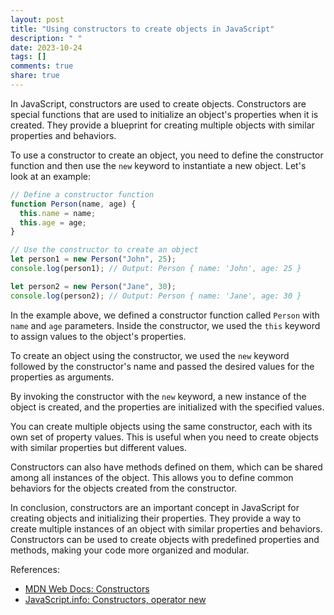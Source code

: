 ```yaml
---
layout: post
title: "Using constructors to create objects in JavaScript"
description: " "
date: 2023-10-24
tags: []
comments: true
share: true
---
```


In JavaScript, constructors are used to create objects. Constructors are special functions that are used to initialize an object's properties when it is created. They provide a blueprint for creating multiple objects with similar properties and behaviors.

To use a constructor to create an object, you need to define the constructor function and then use the `new` keyword to instantiate a new object. Let's look at an example:

```javascript
// Define a constructor function
function Person(name, age) {
  this.name = name;
  this.age = age;
}

// Use the constructor to create an object
let person1 = new Person("John", 25);
console.log(person1); // Output: Person { name: 'John', age: 25 }

let person2 = new Person("Jane", 30);
console.log(person2); // Output: Person { name: 'Jane', age: 30 }
```

In the example above, we defined a constructor function called `Person` with `name` and `age` parameters. Inside the constructor, we used the `this` keyword to assign values to the object's properties.

To create an object using the constructor, we used the `new` keyword followed by the constructor's name and passed the desired values for the properties as arguments.

By invoking the constructor with the `new` keyword, a new instance of the object is created, and the properties are initialized with the specified values.

You can create multiple objects using the same constructor, each with its own set of property values. This is useful when you need to create objects with similar properties but different values.

Constructors can also have methods defined on them, which can be shared among all instances of the object. This allows you to define common behaviors for the objects created from the constructor.

In conclusion, constructors are an important concept in JavaScript for creating objects and initializing their properties. They provide a way to create multiple instances of an object with similar properties and behaviors. Constructors can be used to create objects with predefined properties and methods, making your code more organized and modular.

References:
- [MDN Web Docs: Constructors](https://developer.mozilla.org/en-US/docs/Web/JavaScript/Reference/Classes/constructor)
- [JavaScript.info: Constructors, operator new](https://javascript.info/constructor-new)